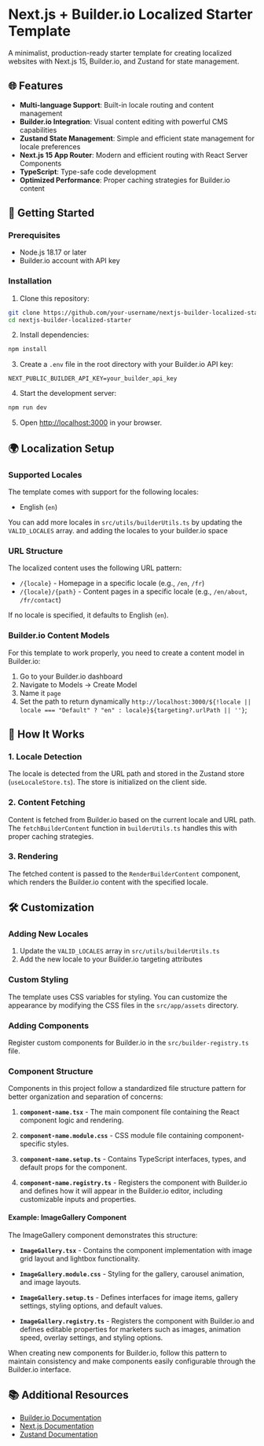 # Next.js + Builder.io Localized Starter Template

A minimalist, production-ready starter template for creating localized websites with Next.js 15, Builder.io, and Zustand for state management.

## 🌐 Features

- **Multi-language Support**: Built-in locale routing and content management
- **Builder.io Integration**: Visual content editing with powerful CMS capabilities
- **Zustand State Management**: Simple and efficient state management for locale preferences
- **Next.js 15 App Router**: Modern and efficient routing with React Server Components
- **TypeScript**: Type-safe code development
- **Optimized Performance**: Proper caching strategies for Builder.io content

## 🚀 Getting Started

### Prerequisites

- Node.js 18.17 or later
- Builder.io account with API key

### Installation

1. Clone this repository:
```bash
git clone https://github.com/your-username/nextjs-builder-localized-starter.git
cd nextjs-builder-localized-starter
```

2. Install dependencies:
```bash
npm install
```

3. Create a `.env` file in the root directory with your Builder.io API key:
```env
NEXT_PUBLIC_BUILDER_API_KEY=your_builder_api_key
```

4. Start the development server:
```bash
npm run dev
```

5. Open [http://localhost:3000](http://localhost:3000) in your browser.

## 🌍 Localization Setup

### Supported Locales

The template comes with support for the following locales:
- English (`en`)

You can add more locales in `src/utils/builderUtils.ts` by updating the `VALID_LOCALES` array.
and adding the locales to your builder.io space

### URL Structure

The localized content uses the following URL pattern:
- `/{locale}` - Homepage in a specific locale (e.g., `/en`, `/fr`)
- `/{locale}/{path}` - Content pages in a specific locale (e.g., `/en/about`, `/fr/contact`)

If no locale is specified, it defaults to English (`en`).

### Builder.io Content Models

For this template to work properly, you need to create a content model in Builder.io:

1. Go to your Builder.io dashboard
2. Navigate to Models → Create Model
3. Name it `page`
4. Set the path to return dynamically `http://localhost:3000/${!locale || locale === "Default" ? "en" : locale}${targeting?.urlPath || ''}`;


## 🧩 How It Works

### 1. Locale Detection

The locale is detected from the URL path and stored in the Zustand store (`useLocaleStore.ts`). The store is initialized on the client side.

### 2. Content Fetching

Content is fetched from Builder.io based on the current locale and URL path. The `fetchBuilderContent` function in `builderUtils.ts` handles this with proper caching strategies.

### 3. Rendering

The fetched content is passed to the `RenderBuilderContent` component, which renders the Builder.io content with the specified locale.

## 🛠️ Customization

### Adding New Locales

1. Update the `VALID_LOCALES` array in `src/utils/builderUtils.ts`
2. Add the new locale to your Builder.io targeting attributes

### Custom Styling

The template uses CSS variables for styling. You can customize the appearance by modifying the CSS files in the `src/app/assets` directory.

### Adding Components

Register custom components for Builder.io in the `src/builder-registry.ts` file.

### Component Structure

Components in this project follow a standardized file structure pattern for better organization and separation of concerns:

1. **`component-name.tsx`** - The main component file containing the React component logic and rendering.
   
2. **`component-name.module.css`** - CSS module file containing component-specific styles.
   
3. **`component-name.setup.ts`** - Contains TypeScript interfaces, types, and default props for the component.
   
4. **`component-name.registry.ts`** - Registers the component with Builder.io and defines how it will appear in the Builder.io editor, including customizable inputs and properties.

#### Example: ImageGallery Component

The ImageGallery component demonstrates this structure:

- **`ImageGallery.tsx`** - Contains the component implementation with image grid layout and lightbox functionality.
  
- **`ImageGallery.module.css`** - Styling for the gallery, carousel animation, and image layouts.
  
- **`ImageGallery.setup.ts`** - Defines interfaces for image items, gallery settings, styling options, and default values.
  
- **`ImageGallery.registry.ts`** - Registers the component with Builder.io and defines editable properties for marketers such as images, animation speed, overlay settings, and styling options.

When creating new components for Builder.io, follow this pattern to maintain consistency and make components easily configurable through the Builder.io interface.

## 📚 Additional Resources

- [Builder.io Documentation](https://www.builder.io/c/docs/intro)
- [Next.js Documentation](https://nextjs.org/docs)
- [Zustand Documentation](https://zustand.docs.pmnd.rs/)
